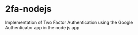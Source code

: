 # 2fa-nodejs
Implementation of Two Factor Authentication using the Google Authenticator app in the node js app
